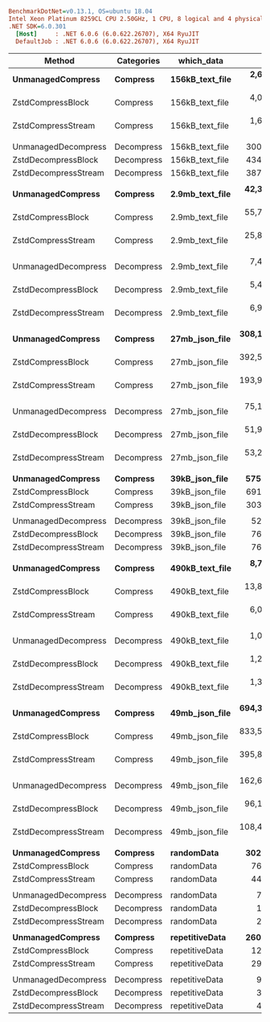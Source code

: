 ``` ini

BenchmarkDotNet=v0.13.1, OS=ubuntu 18.04
Intel Xeon Platinum 8259CL CPU 2.50GHz, 1 CPU, 8 logical and 4 physical cores
.NET SDK=6.0.301
  [Host]     : .NET 6.0.6 (6.0.622.26707), X64 RyuJIT
  DefaultJob : .NET 6.0.6 (6.0.622.26707), X64 RyuJIT


```
|               Method | Categories |      which_data |           Mean |         Error |        StdDev |         Median | Ratio | RatioSD |
|--------------------- |----------- |---------------- |---------------:|--------------:|--------------:|---------------:|------:|--------:|
|    **UnmanagedCompress** |   **Compress** | **156kB_text_file** |   **2,664.460 μs** |     **6.7451 μs** |     **5.9793 μs** |   **2,664.416 μs** |  **1.00** |    **0.00** |
|    ZstdCompressBlock |   Compress | 156kB_text_file |   4,048.692 μs |     6.9144 μs |     6.4678 μs |   4,047.200 μs |  1.52 |    0.01 |
|   ZstdCompressStream |   Compress | 156kB_text_file |   1,672.157 μs |    13.0950 μs |    12.2491 μs |   1,680.418 μs |  0.63 |    0.01 |
|                      |            |                 |                |               |               |                |       |         |
|  UnmanagedDecompress | Decompress | 156kB_text_file |     300.565 μs |     1.2303 μs |     1.1508 μs |     300.642 μs |  1.00 |    0.00 |
|  ZstdDecompressBlock | Decompress | 156kB_text_file |     434.370 μs |     1.9525 μs |     1.7308 μs |     434.109 μs |  1.44 |    0.01 |
| ZstdDecompressStream | Decompress | 156kB_text_file |     387.712 μs |     1.8024 μs |     1.6860 μs |     387.587 μs |  1.29 |    0.01 |
|                      |            |                 |                |               |               |                |       |         |
|    **UnmanagedCompress** |   **Compress** | **2.9mb_text_file** |  **42,392.887 μs** |   **248.1328 μs** |   **232.1036 μs** |  **42,430.855 μs** |  **1.00** |    **0.00** |
|    ZstdCompressBlock |   Compress | 2.9mb_text_file |  55,760.691 μs |   187.8577 μs |   175.7222 μs |  55,807.912 μs |  1.32 |    0.01 |
|   ZstdCompressStream |   Compress | 2.9mb_text_file |  25,853.568 μs |    57.2068 μs |    53.5113 μs |  25,856.060 μs |  0.61 |    0.00 |
|                      |            |                 |                |               |               |                |       |         |
|  UnmanagedDecompress | Decompress | 2.9mb_text_file |   7,439.530 μs |    74.2868 μs |    69.4880 μs |   7,445.134 μs |  1.00 |    0.00 |
|  ZstdDecompressBlock | Decompress | 2.9mb_text_file |   5,472.232 μs |    53.5063 μs |    50.0498 μs |   5,457.791 μs |  0.74 |    0.01 |
| ZstdDecompressStream | Decompress | 2.9mb_text_file |   6,909.771 μs |   134.9456 μs |   170.6630 μs |   6,784.558 μs |  0.93 |    0.03 |
|                      |            |                 |                |               |               |                |       |         |
|    **UnmanagedCompress** |   **Compress** |  **27mb_json_file** | **308,117.761 μs** | **1,666.6451 μs** | **1,558.9809 μs** | **307,790.890 μs** |  **1.00** |    **0.00** |
|    ZstdCompressBlock |   Compress |  27mb_json_file | 392,587.022 μs |   494.4422 μs |   462.5016 μs | 392,496.459 μs |  1.27 |    0.01 |
|   ZstdCompressStream |   Compress |  27mb_json_file | 193,924.367 μs |   187.3130 μs |   175.2127 μs | 193,937.840 μs |  0.63 |    0.00 |
|                      |            |                 |                |               |               |                |       |         |
|  UnmanagedDecompress | Decompress |  27mb_json_file |  75,135.576 μs |   444.2278 μs |   415.5310 μs |  75,100.500 μs |  1.00 |    0.00 |
|  ZstdDecompressBlock | Decompress |  27mb_json_file |  51,985.703 μs |    72.1422 μs |    67.4819 μs |  51,991.073 μs |  0.69 |    0.00 |
| ZstdDecompressStream | Decompress |  27mb_json_file |  53,293.751 μs |    38.4745 μs |    35.9891 μs |  53,294.513 μs |  0.71 |    0.00 |
|                      |            |                 |                |               |               |                |       |         |
|    **UnmanagedCompress** |   **Compress** |  **39kB_json_file** |     **575.612 μs** |     **0.4047 μs** |     **0.3786 μs** |     **575.738 μs** |  **1.00** |    **0.00** |
|    ZstdCompressBlock |   Compress |  39kB_json_file |     691.842 μs |     0.3445 μs |     0.3054 μs |     691.810 μs |  1.20 |    0.00 |
|   ZstdCompressStream |   Compress |  39kB_json_file |     303.158 μs |     0.4557 μs |     0.3558 μs |     302.984 μs |  0.53 |    0.00 |
|                      |            |                 |                |               |               |                |       |         |
|  UnmanagedDecompress | Decompress |  39kB_json_file |      52.717 μs |     0.5766 μs |     0.5393 μs |      52.788 μs |  1.00 |    0.00 |
|  ZstdDecompressBlock | Decompress |  39kB_json_file |      76.325 μs |     0.2464 μs |     0.2305 μs |      76.440 μs |  1.45 |    0.01 |
| ZstdDecompressStream | Decompress |  39kB_json_file |      76.190 μs |     0.1241 μs |     0.1161 μs |      76.201 μs |  1.45 |    0.02 |
|                      |            |                 |                |               |               |                |       |         |
|    **UnmanagedCompress** |   **Compress** | **490kB_text_file** |   **8,755.579 μs** |    **40.6041 μs** |    **37.9811 μs** |   **8,744.790 μs** |  **1.00** |    **0.00** |
|    ZstdCompressBlock |   Compress | 490kB_text_file |  13,848.005 μs |    17.9230 μs |    16.7652 μs |  13,847.841 μs |  1.58 |    0.01 |
|   ZstdCompressStream |   Compress | 490kB_text_file |   6,002.868 μs |     8.0280 μs |     7.5094 μs |   6,004.269 μs |  0.69 |    0.00 |
|                      |            |                 |                |               |               |                |       |         |
|  UnmanagedDecompress | Decompress | 490kB_text_file |   1,007.307 μs |     6.5464 μs |     6.1235 μs |   1,006.820 μs |  1.00 |    0.00 |
|  ZstdDecompressBlock | Decompress | 490kB_text_file |   1,248.373 μs |     2.1218 μs |     1.9847 μs |   1,247.615 μs |  1.24 |    0.01 |
| ZstdDecompressStream | Decompress | 490kB_text_file |   1,335.428 μs |     3.4949 μs |     2.9184 μs |   1,335.543 μs |  1.33 |    0.01 |
|                      |            |                 |                |               |               |                |       |         |
|    **UnmanagedCompress** |   **Compress** |  **49mb_json_file** | **694,359.738 μs** | **4,549.4270 μs** | **4,255.5368 μs** | **693,689.634 μs** |  **1.00** |    **0.00** |
|    ZstdCompressBlock |   Compress |  49mb_json_file | 833,507.498 μs | 3,378.0099 μs | 3,159.7925 μs | 833,928.837 μs |  1.20 |    0.01 |
|   ZstdCompressStream |   Compress |  49mb_json_file | 395,824.025 μs | 2,655.2453 μs | 2,483.7181 μs | 396,952.528 μs |  0.57 |    0.00 |
|                      |            |                 |                |               |               |                |       |         |
|  UnmanagedDecompress | Decompress |  49mb_json_file | 162,618.697 μs |   613.4660 μs |   573.8365 μs | 162,449.029 μs |  1.00 |    0.00 |
|  ZstdDecompressBlock | Decompress |  49mb_json_file |  96,119.314 μs |   235.9502 μs |   220.7080 μs |  96,069.618 μs |  0.59 |    0.00 |
| ZstdDecompressStream | Decompress |  49mb_json_file | 108,415.764 μs |   171.9028 μs |   160.7980 μs | 108,421.295 μs |  0.67 |    0.00 |
|                      |            |                 |                |               |               |                |       |         |
|    **UnmanagedCompress** |   **Compress** |      **randomData** |     **302.380 μs** |     **0.3269 μs** |     **0.3058 μs** |     **302.374 μs** |  **1.00** |    **0.00** |
|    ZstdCompressBlock |   Compress |      randomData |      76.246 μs |     0.0528 μs |     0.0468 μs |      76.238 μs |  0.25 |    0.00 |
|   ZstdCompressStream |   Compress |      randomData |      44.111 μs |     0.2711 μs |     0.2536 μs |      44.103 μs |  0.15 |    0.00 |
|                      |            |                 |                |               |               |                |       |         |
|  UnmanagedDecompress | Decompress |      randomData |       7.760 μs |     0.1511 μs |     0.2397 μs |       7.827 μs |  1.00 |    0.00 |
|  ZstdDecompressBlock | Decompress |      randomData |       1.347 μs |     0.0269 μs |     0.0471 μs |       1.343 μs |  0.17 |    0.01 |
| ZstdDecompressStream | Decompress |      randomData |       2.563 μs |     0.0511 μs |     0.1214 μs |       2.556 μs |  0.33 |    0.02 |
|                      |            |                 |                |               |               |                |       |         |
|    **UnmanagedCompress** |   **Compress** |  **repetitiveData** |     **260.570 μs** |     **0.3721 μs** |     **0.3480 μs** |     **260.544 μs** |  **1.00** |    **0.00** |
|    ZstdCompressBlock |   Compress |  repetitiveData |      12.387 μs |     0.1151 μs |     0.1076 μs |      12.400 μs |  0.05 |    0.00 |
|   ZstdCompressStream |   Compress |  repetitiveData |      29.590 μs |     0.5650 μs |     0.5549 μs |      29.747 μs |  0.11 |    0.00 |
|                      |            |                 |                |               |               |                |       |         |
|  UnmanagedDecompress | Decompress |  repetitiveData |       9.430 μs |     0.1856 μs |     0.2721 μs |       9.397 μs |  1.00 |    0.00 |
|  ZstdDecompressBlock | Decompress |  repetitiveData |       3.525 μs |     0.0699 μs |     0.0859 μs |       3.517 μs |  0.38 |    0.01 |
| ZstdDecompressStream | Decompress |  repetitiveData |       4.177 μs |     0.0831 μs |     0.1641 μs |       4.191 μs |  0.44 |    0.02 |
